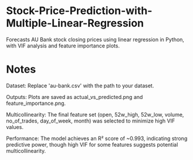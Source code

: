 # Stock-Price-Prediction-with-Multiple-Linear-Regression
Forecasts AU Bank stock closing prices using linear regression in Python, with VIF analysis and feature importance plots.


# Notes
Dataset: Replace 'au-bank.csv' with the path to your dataset.

Outputs: Plots are saved as actual_vs_predicted.png and feature_importance.png.

Multicollinearity: The final feature set (open, 52w_high, 52w_low, volume, no_of_trades, day_of_week, month) was selected to minimize high VIF values.

Performance: The model achieves an R² score of ~0.993, indicating strong predictive power, though high VIF for some features suggests potential multicollinearity.
